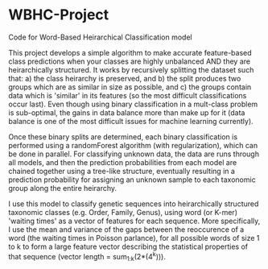 WBHC-Project
============

Code for Word-Based Heirarchical Classification model

This project develops a simple algorithm to make accurate feature-based class predictions when your classes are highly unbalanced AND they are heirarchically structured. It works by recursively splitting the dataset such that: a) the class heirarchy is preserved, and b) the split produces two groups which are as similar in size as possible, and c) the groups contain data which is 'similar' in its features (so the most difficult classifications occur last). Even though using binary classification in a mult-class problem is sub-optimal, the gains in data balance more than make up for it (data balance is one of the most difficult issues for machine learning currently). 

Once these binary splits are determined, each binary classification is performed using a randomForest algorithm (with regularization), which can be done in parallel. For classifying unknown data, the data are runs through all models, and then the prediction probabilities from each model are chained together using a tree-like structure, eventually resulting in a prediction probability for assigning an unknown sample to each taxonomic group along the entire heirarchy. 

I use this model to classify genetic sequences into heirarchically structured taxonomic classes (e.g. Order, Family, Genus), using word (or K-mer) 'waiting times' as a vector of features for each sequence. More specifically, I use the mean and variance of the gaps between the reoccurence of a word (the waiting times in Poisson parlance), for all possible words of size 1 to k to form a large feature vector describing the statistical properties of that sequence (vector length = sum<sub>1:k</sub>(2*(4<sup>k</sup>))). 
